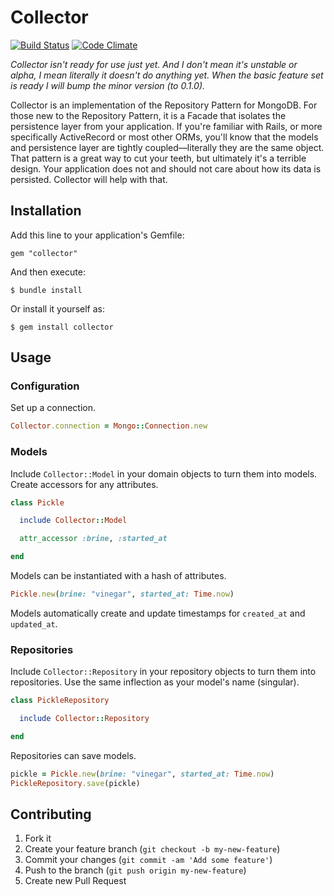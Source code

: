 # Collector

[![Build Status](https://travis-ci.org/brandonweiss/collector.png)](https://travis-ci.org/brandonweiss/collector)
[![Code Climate](https://codeclimate.com/badge.png)](https://codeclimate.com/github/brandonweiss/collector)

_Collector isn't ready for use just yet. And I don't mean it's unstable or alpha, I mean literally it doesn't do anything yet. When the basic feature set is ready I will bump the minor version (to 0.1.0)._

Collector is an implementation of the Repository Pattern for MongoDB. For those new to the Repository Pattern, it is a Facade that isolates the persistence layer from your application. If you're familiar with Rails, or more specifically ActiveRecord or most other ORMs, you'll know that the models and persistence layer are tightly coupled—literally they are the same object. That pattern is a great way to cut your teeth, but ultimately it's a terrible design. Your application does not and should not care about how its data is persisted. Collector will help with that.

## Installation

Add this line to your application's Gemfile:

    gem "collector"

And then execute:

    $ bundle install

Or install it yourself as:

    $ gem install collector

## Usage

### Configuration

Set up a connection.

```ruby
Collector.connection = Mongo::Connection.new
```

### Models

Include `Collector::Model` in your domain objects to turn them into models. Create accessors for any attributes.

```ruby
class Pickle

  include Collector::Model

  attr_accessor :brine, :started_at

end
```

Models can be instantiated with a hash of attributes.

```ruby
Pickle.new(brine: "vinegar", started_at: Time.now)
```

Models automatically create and update timestamps for `created_at` and `updated_at`.

### Repositories

Include `Collector::Repository` in your repository objects to turn them into repositories. Use the same inflection as your model's name (singular).

```ruby
class PickleRepository

  include Collector::Repository

end
```

Repositories can save models.

```ruby
pickle = Pickle.new(brine: "vinegar", started_at: Time.now)
PickleRepository.save(pickle)
```

## Contributing

1. Fork it
2. Create your feature branch (`git checkout -b my-new-feature`)
3. Commit your changes (`git commit -am 'Add some feature'`)
4. Push to the branch (`git push origin my-new-feature`)
5. Create new Pull Request
